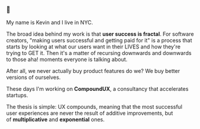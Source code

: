 ### 👋

My name is Kevin and I live in NYC.

The broad idea behind my work is that **user success is fractal**. For software creators, "making users successful and getting paid for it" is a process that starts by looking at what our users want in their LIVES and how they're trying to GET it. Then it's a matter of recursing downwards and downwards to those aha! moments everyone is talking about.

After all, we never actually buy product features do we? We buy better versions of ourselves.

These days I'm working on <b>CompoundUX</b>, a consultancy that accelerates startups.

The thesis is simple: UX compounds, meaning that the most successful user experiences are never the result of additive improvements, but of <b>multiplicative</b> and <b>exponential</b> ones.





